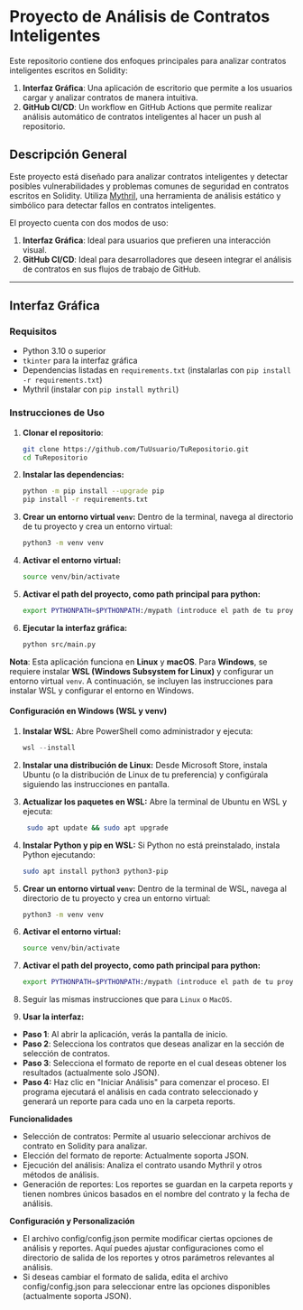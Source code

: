 # Proyecto de Análisis de Contratos Inteligentes

Este repositorio contiene dos enfoques principales para analizar contratos inteligentes escritos en Solidity:
1. **Interfaz Gráfica**: Una aplicación de escritorio que permite a los usuarios cargar y analizar contratos de manera intuitiva.
2. **GitHub CI/CD**: Un workflow en GitHub Actions que permite realizar análisis automático de contratos inteligentes al hacer un push al repositorio.

## Descripción General

Este proyecto está diseñado para analizar contratos inteligentes y detectar posibles vulnerabilidades y problemas comunes de seguridad en contratos escritos en Solidity. Utiliza [Mythril](https://github.com/ConsenSys/mythril), una herramienta de análisis estático y simbólico para detectar fallos en contratos inteligentes.

El proyecto cuenta con dos modos de uso:
1. **Interfaz Gráfica**: Ideal para usuarios que prefieren una interacción visual.
2. **GitHub CI/CD**: Ideal para desarrolladores que deseen integrar el análisis de contratos en sus flujos de trabajo de GitHub.

---

## Interfaz Gráfica

### Requisitos

- Python 3.10 o superior
- `tkinter` para la interfaz gráfica 
- Dependencias listadas en `requirements.txt` (instalarlas con `pip install -r requirements.txt`)
- Mythril (instalar con `pip install mythril`)

### Instrucciones de Uso

1. **Clonar el repositorio**:
   ```bash
   git clone https://github.com/TuUsuario/TuRepositorio.git
   cd TuRepositorio

2. **Instalar las dependencias:**
    ```bash
    python -m pip install --upgrade pip
    pip install -r requirements.txt

3. **Crear un entorno virtual `venv`:** Dentro de la terminal, navega al directorio de tu proyecto y crea un entorno virtual:
    ```bash
    python3 -m venv venv

4. **Activar el entorno virtual:**
    ```bash
    source venv/bin/activate
    
5. **Activar el path del proyecto, como path principal para python:**
    ```bash
    export PYTHONPATH=$PYTHONPATH:/mypath (introduce el path de tu proyecto)/project_contract_analyzer_GUI

6. **Ejecutar la interfaz gráfica:**
    ```bash
    python src/main.py

**Nota**: Esta aplicación funciona en **Linux** y **macOS**. Para **Windows**, se requiere instalar **WSL (Windows Subsystem for Linux)** y configurar un entorno virtual `venv`. A continuación, se incluyen las instrucciones para instalar WSL y configurar el entorno en Windows.

#### Configuración en Windows (WSL y venv)

1. **Instalar WSL**:
   Abre PowerShell como administrador y ejecuta:
   ```powershell
   wsl --install

2. **Instalar una distribución de Linux:** Desde Microsoft Store, instala Ubuntu (o la distribución de Linux de tu preferencia) y configúrala siguiendo las instrucciones en pantalla.

3. **Actualizar los paquetes en WSL:** Abre la terminal de Ubuntu en WSL y ejecuta:
   ```bash
    sudo apt update && sudo apt upgrade

3. **Instalar Python y pip en WSL:** Si Python no está preinstalado, instala Python ejecutando:
    ```bash
    sudo apt install python3 python3-pip
    
4. **Crear un entorno virtual `venv`:** Dentro de la terminal de WSL, navega al directorio de tu proyecto y crea un entorno virtual:
    ```bash
    python3 -m venv venv

5. **Activar el entorno virtual:**
    ```bash
    source venv/bin/activate
    
6. **Activar el path del proyecto, como path principal para python:**
    ```bash
    export PYTHONPATH=$PYTHONPATH:/mypath (introduce el path de tu proyecto)/project_contract_analyzer_GUI

7. Seguir las mismas instrucciones que para `Linux` o `MacOS`.

8. **Usar la interfaz:**
- **Paso 1**: Al abrir la aplicación, verás la pantalla de inicio.
- **Paso 2**: Selecciona los contratos que deseas analizar en la sección de selección de contratos.
- **Paso 3**: Selecciona el formato de reporte en el cual deseas obtener los resultados (actualmente solo JSON).
- **Paso 4:** Haz clic en "Iniciar Análisis" para comenzar el proceso. El programa ejecutará el análisis en cada contrato seleccionado y generará un reporte para cada uno en la carpeta   reports.
  
**Funcionalidades**
- Selección de contratos: Permite al usuario seleccionar archivos de contrato en Solidity para analizar.
- Elección del formato de reporte: Actualmente soporta JSON.
- Ejecución del análisis: Analiza el contrato usando Mythril y otros métodos de análisis.
- Generación de reportes: Los reportes se guardan en la carpeta reports y tienen nombres únicos basados en el nombre del contrato y la fecha de análisis.

**Configuración y Personalización**
- El archivo config/config.json permite modificar ciertas opciones de análisis y reportes. Aquí puedes ajustar configuraciones como el directorio de salida de los reportes y otros parámetros relevantes al análisis.
- Si deseas cambiar el formato de salida, edita el archivo config/config.json para seleccionar entre las opciones disponibles (actualmente soporta JSON).
